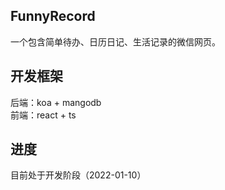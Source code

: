 ## FunnyRecord
一个包含简单待办、日历日记、生活记录的微信网页。
## 开发框架
后端：koa + mangodb \
前端：react + ts
## 进度
目前处于开发阶段（2022-01-10）
